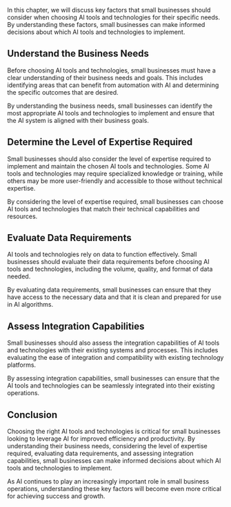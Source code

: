 
In this chapter, we will discuss key factors that small businesses should consider when choosing AI tools and technologies for their specific needs. By understanding these factors, small businesses can make informed decisions about which AI tools and technologies to implement.

Understand the Business Needs
-----------------------------

Before choosing AI tools and technologies, small businesses must have a clear understanding of their business needs and goals. This includes identifying areas that can benefit from automation with AI and determining the specific outcomes that are desired.

By understanding the business needs, small businesses can identify the most appropriate AI tools and technologies to implement and ensure that the AI system is aligned with their business goals.

Determine the Level of Expertise Required
-----------------------------------------

Small businesses should also consider the level of expertise required to implement and maintain the chosen AI tools and technologies. Some AI tools and technologies may require specialized knowledge or training, while others may be more user-friendly and accessible to those without technical expertise.

By considering the level of expertise required, small businesses can choose AI tools and technologies that match their technical capabilities and resources.

Evaluate Data Requirements
--------------------------

AI tools and technologies rely on data to function effectively. Small businesses should evaluate their data requirements before choosing AI tools and technologies, including the volume, quality, and format of data needed.

By evaluating data requirements, small businesses can ensure that they have access to the necessary data and that it is clean and prepared for use in AI algorithms.

Assess Integration Capabilities
-------------------------------

Small businesses should also assess the integration capabilities of AI tools and technologies with their existing systems and processes. This includes evaluating the ease of integration and compatibility with existing technology platforms.

By assessing integration capabilities, small businesses can ensure that the AI tools and technologies can be seamlessly integrated into their existing operations.

Conclusion
----------

Choosing the right AI tools and technologies is critical for small businesses looking to leverage AI for improved efficiency and productivity. By understanding their business needs, considering the level of expertise required, evaluating data requirements, and assessing integration capabilities, small businesses can make informed decisions about which AI tools and technologies to implement.

As AI continues to play an increasingly important role in small business operations, understanding these key factors will become even more critical for achieving success and growth.
